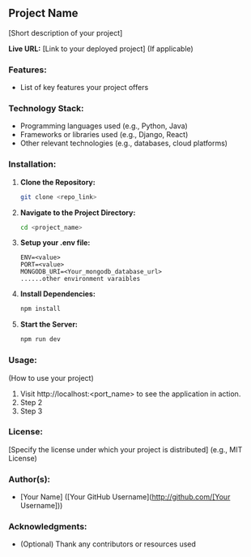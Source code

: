 ## Project Name

[Short description of your project]

**Live URL:** [Link to your deployed project] (If applicable)

### Features:

* List of key features your project offers

### Technology Stack:

* Programming languages used (e.g., Python, Java)
* Frameworks or libraries used (e.g., Django, React)
* Other relevant technologies (e.g., databases, cloud platforms)

### Installation:

1. **Clone the Repository:**

   ```bash
   git clone <repo_link>
   ```

2. **Navigate to the Project Directory:**

   ```bash
   cd <project_name>
   ```

3. **Setup your .env file:**

   ```plaintext
   ENV=<value>
   PORT=<value>
   MONGODB_URI=<Your_mongodb_database_url>
   ......other environment varaibles
   ```

4. **Install Dependencies:**

   ```bash
   npm install
   ```

5. **Start the Server:**

   ```bash
   npm run dev
   ```
### Usage:

(How to use your project)

1. Visit http://localhost:<port_name> to see the application in action.
2. Step 2
3. Step 3

### License:

[Specify the license under which your project is distributed] (e.g., MIT License)

### Author(s):

* [Your Name] ([Your GitHub Username](http://github.com/[Your Username]))

### Acknowledgments:

* (Optional) Thank any contributors or resources used
